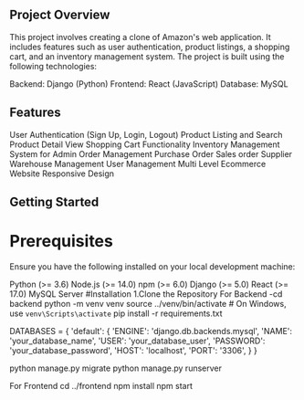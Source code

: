 ## Project Overview
This project involves creating a clone of Amazon's web application. It includes features such as user authentication, product listings, a shopping cart, and an inventory management system. The project is built using the following technologies:

Backend: Django (Python)
Frontend: React (JavaScript)
Database: MySQL

## Features
User Authentication (Sign Up, Login, Logout)
Product Listing and Search
Product Detail View
Shopping Cart Functionality
Inventory Management System for Admin
Order Management
Purchase Order
Sales order
Supplier
Warehouse Management
User Management
Multi Level Ecommerce Website
Responsive Design
## Getting Started
# Prerequisites
Ensure you have the following installed on your local development machine:

Python (>= 3.6)
Node.js (>= 14.0)
npm (>= 6.0)
Django (>= 5.0)
React (>= 17.0)
MySQL Server
#Installation
1.Clone the Repository
  For Backend
   -cd backend
    python -m venv venv
    source ../venv/bin/activate  # On Windows, use `venv\Scripts\activate`
    pip install -r requirements.txt

DATABASES = {
    'default': {
        'ENGINE': 'django.db.backends.mysql',
        'NAME': 'your_database_name',
        'USER': 'your_database_user',
        'PASSWORD': 'your_database_password',
        'HOST': 'localhost',
        'PORT': '3306',
    }
}


python manage.py migrate
python manage.py runserver

For Frontend
 cd ../frontend
 npm install
 npm start
